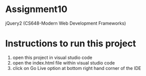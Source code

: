 # Assignment10
 jQuery2 (CS648-Modern Web Development Frameworks)

# Instructions to run this project
1. open this project in visual studio code
2. open the index.html file within visual studio code
3. click on Go Live option at bottom right hand corner of the IDE

